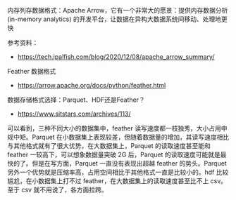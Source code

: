 内存列存数据格式：Apache Arrow，它有一个非常大的愿景：提供内存数据分析 (in-memory analytics) 的开发平台，让数据在异构大数据系统间移动、处理地更快

参考资料：

- <https://tech.ipalfish.com/blog/2020/12/08/apache_arrow_summary/>

Feather 数据格式

- <https://arrow.apache.org/docs/python/feather.html>



数据存储格式选择：Parquet、HDF还是Feather？

- <https://www.sitstars.com/archives/113/>

可以看到，三种不同大小的数据集中，feather 读写速度都一枝独秀，大小占用中规中矩。Parquet 在小数据集上表现较差，但随着数据量的增加，其读写速度相比与其他格式就有了很大优势，在大数据集上，Parquet 的读取速度甚至能和 feather 一较高下，可以想象数据量突破 2G 后，Parquet 的读取速度可能就是最快的了。但是在写方面，Parquet 一直没有表现出超越 feather 的势头。Parquet 另外一个优势就是压缩率高，占用空间相比于其他格式一直是比较小的。hdf 比较尴尬，在小数据集上打不过 feather，在大数据集上的读取速度甚至比不上 csv。至于 csv 就不用说了，各方面拉跨。